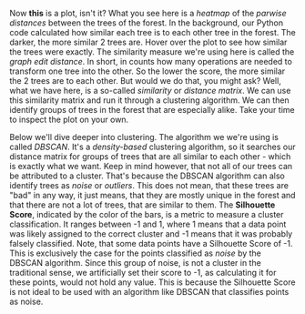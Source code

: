 <p class="text-font">
Now <b>this</b> is a plot, isn't it? What you see here is a <i>heatmap</i> of the <i>parwise distances</i> between the trees of the forest. In the background, our Python code calculated how similar each tree is to each other tree in the forest. The darker, the more similar 2 trees are. Hover over the plot to see how similar the trees were exactly.
The similarity measure we're using here is called the <i>graph edit distance</i>. In short, in counts how many operations are needed to transform one tree into the other. So the lower the score, the more similar the 2 trees are to each other.
But would we do that, you might ask? Well, what we have here, is a so-called <i>similarity</i> or <i>distance matrix</i>. We can use this similarity matrix and run it through a clustering algorithm. We can then identify groups of trees in the forest that are especially alike. Take your time to inspect the plot on your own.  

<p class="text-font">
Below we'll dive deeper into clustering. The algorithm we we're using is called <i>DBSCAN</i>. It's a <i>density-based</i> clustering algorithm, so it searches our distance matrix for groups of trees that are all similar to each other - which is exactly what we want.
Keep in mind however, that not all of our trees can be attributed to a cluster. That's because the DBSCAN algorithm can also identify trees as <i>noise</i> or <i>outliers</i>. This does not mean, that these trees are "bad" in any way, it just means, that they are mostly unique in the forest and that there are not a lot of trees, that are similar to them.
The <b>Silhouette Score</b>, indicated by the color of the bars, is a metric to measure a cluster classification. It ranges between -1 and 1, where 1 means that a data point was likely assigned to the correct cluster and -1 means that it was probably falsely classified. Note, that some data points have a Silhouette Score of -1. This is exclusively the case for the points classified as <i>noise</i> by the DBSCAN algorithm. Since this group of noise, is not a cluster in the traditional sense, we artificially set their score to -1, as calculating it for these points, would not hold any value. This is because the Silhouette Score is not ideal to be used with an algorithm like DBSCAN that classifies points as noise.
<br>